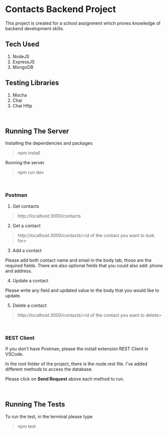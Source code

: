 # **Contacts Backend Project**

This project is created for a school assignment which proves knowledge of backend development skills.

## **Tech Used**

1. NodeJS
2. ExpressJS
3. MongoDB

## **Testing Libraries**

1. Mocha
2. Chai
3. Chai Http

<br/>

## **Running The Server**

Installing the dependencies and packages

> npm install

Running the server

> npm run dev

<br/>

### **Postman**

1. Get contacts

> http://localhost:3000/contacts

2. Get a contact

> http://localhost:3000/contacts/&#60;id of the contact you want to look for&#62;

3. Add a contact

Please add both contact name and email in the body tab, those are the required fields. There are also optional fields that you could also add: phone and address.

4. Update a contact

Please write any field and updated value to the body that you would like to update.

5. Delete a contact

> http://localhost:3000/contacts/&#60;id of the contact you want to delete&#62;

<br/>

### **REST Client**

If you don't have Postman, please the install extension REST Client in VSCode.

In the root folder of the project, there is the route.rest file. I've added different methods to access the database.

Please click on **Send Request** above each method to run.

<br/>

## **Running The Tests**

To run the test, in the terminal please type

> npm test
